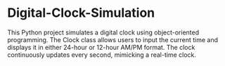 # Digital-Clock-Simulation
This Python project simulates a digital clock using object-oriented programming. The Clock class allows users to input the current time and displays it in either 24-hour or 12-hour AM/PM format. The clock continuously updates every second, mimicking a real-time clock.
